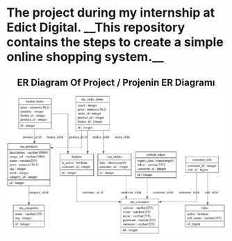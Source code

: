 <h1>The project during my internship at Edict Digital. __This repository contains the steps to create a simple online shopping system.__</h1>


<h2 align="center">ER Diagram Of Project / Projenin ER Diagramı</h2>

<p align="center">
  <img src="Database Of Project/ER_Fiagram_Of_Project.svg" alt="ER Diagram">
</p>
